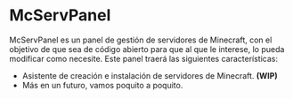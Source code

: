 # McServPanel

McServPanel es un panel de gestión de servidores de Minecraft, con el objetivo de que sea de código abierto para que al que le interese, lo pueda modificar como necesite.
Este panel traerá las siguientes características:
 + Asistente de creación e instalación de servidores de Minecraft. **(WIP)**
 + Más en un futuro, vamos poquito a poquito.

